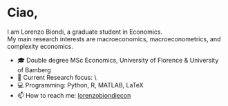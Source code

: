 # Ciao,

I am Lorenzo Biondi, a graduate student in Economics.  
My main research interests are macroeconomics, macroeconometrics, and complexity economics.

- 🎓 Double degree MSc Economics, University of Florence & University of Bamberg  
- 🔬 Current Research focus: \\
- 💻 Programming: Python, R, MATLAB, LaTeX  
- 📫 How to reach me: [lorenzobiondiecon](https://github.com/lorenzobiondiecon)
